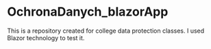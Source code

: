 # OchronaDanych_blazorApp

This is a repository created for college data protection classes. I used Blazor technology to test it.
